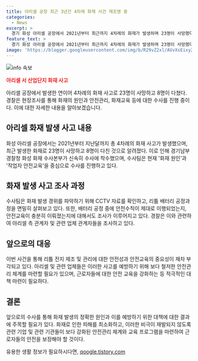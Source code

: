 ```yaml
---
title: 아리셀 공장 최근 3년간 4차례 화재 사건 재조명 중
categories:
  - News
excerpt: >
  경기 화성 아리셀 공장에서 2021년부터 최근까지 4차례의 화재가 발생하며 23명이 사망했다. 수사 정교화 중에는 화재의 원인과 안전교육에 초점이 맞춰져 있으며, 해당 공장의 안전관리와 화재교육 이행 여부도 조사 중이다. 수사팀은 CCTV 자료를 통해 화재의 원인을 파악하고, 작업자 안전교육도 확인 중이다. 현재 관련자들이 조사를 받고 있으며, 화재로 23명이 사망하고 8명이 다친 상황에서 공장의 안전사고 대응과 교육 내용이 조명받고 있다.
feature_text: >
  경기 화성 아리셀 공장에서 2021년부터 최근까지 4차례의 화재가 발생하며 23명이 사망했다. 수사 정교화 중에는 화재의 원인과 안전교육에 초점이 맞춰져 있으며, 해당 공장의 안전관리와 화재교육 이행 여부도 조사 중이다. 수사팀은 CCTV 자료를 통해 화재의 원인을 파악하고, 작업자 안전교육도 확인 중이다. 현재 관련자들이 조사를 받고 있으며, 화재로 23명이 사망하고 8명이 다친 상황에서 공장의 안전사고 대응과 교육 내용이 조명받고 있다.
image: 'https://blogger.googleusercontent.com/img/b/R29vZ2xl/AVvXsEixyZcFfHzMRdzZMjFBmAUKJYCLCGyLL1o632UiGVXcaFdKo_bkvkuCioo0uUKlGfBVcT3P84aROyZIXSBEx3Aw5nCQ3pTgDom1WDC4m8eifvWiAmWEEVb4x6G_l8C0QH225ldMjyaFvpxGEBGNO37VmDTDMHGhJPq73UglMfDca1-0aw/s1600/blogspot.png'
---
```


<p><img src="https://blogger.googleusercontent.com/img/b/R29vZ2xl/AVvXsEixyZcFfHzMRdzZMjFBmAUKJYCLCGyLL1o632UiGVXcaFdKo_bkvkuCioo0uUKlGfBVcT3P84aROyZIXSBEx3Aw5nCQ3pTgDom1WDC4m8eifvWiAmWEEVb4x6G_l8C0QH225ldMjyaFvpxGEBGNO37VmDTDMHGhJPq73UglMfDca1-0aw/s1600/blogspot.png" alt="info 속보" /></p>

<p><b><span style="color: #ee2323;">아리셀 서 산업단지 화재 사고</span></b></p>

<p>아리셀 공장에서 발생한 연이어 4차례의 화재 사고로 23명이 사망하고 8명이 다쳤다. 경찰은 현장조사를 통해 화재의 원인과 안전관리, 화재교육 등에 대한 수사를 진행 중이다. 이에 대한 자세한 내용을 알아보겠습니다.</p>

<p data-ke-size="size16"></p>

<h2 data-ke-size="size26">아리셀 화재 발생 사고 내용</h2>

<p>화성 아리셀 공장에서는 2021년부터 지난달까지 총 4차례의 화재 사고가 발생했으며, 최근 발생한 화재로 23명이 사망하고 8명이 다친 것으로 알려졌다. 이로 인해 경기남부경찰청 화성 화재 수사본부가 신속히 수사에 착수했으며, 수사팀은 현재 '화재 원인'과 '작업자 안전교육'을 중심으로 수사를 진행하고 있다.</p>

<p data-ke-size="size16"></p>

<h2 data-ke-size="size26">화재 발생 사고 조사 과정</h2>

<p>수사팀은 화재 발생 경위를 파악하기 위해 CCTV 자료를 확인하고, 리튬 배터리 공정과정을 면밀히 살펴보고 있다. 또한, 배터리 공정 중에 안전수칙이 제대로 이행되었는지, 안전교육이 충분히 이뤄졌는지에 대해서도 조사가 이루어지고 있다. 경찰은 이와 관련하여 아리셀 측 관계자 및 관련 업체 관계자들을 조사하고 있다.</p>

<p data-ke-size="size16"></p>

<h2 data-ke-size="size26">앞으로의 대응</h2>

<p>이번 사건을 통해 리튬 전지 제조 및 관리에 대한 안전성과 안전교육의 중요성이 재차 부각되고 있다. 아리셀 및 관련 업체들은 이러한 사고를 예방하기 위해 보다 철저한 안전관리 체계를 마련할 필요가 있으며, 근로자들에 대한 안전 교육을 강화하는 등 적극적인 대책 마련이 필요하다.</p>

<p data-ke-size="size16"></p>

<h2 data-ke-size="size26">결론</h2>

<p>앞으로의 수사를 통해 화재 발생의 정확한 원인과 이를 예방하기 위한 대책에 대한 결과에 주목할 필요가 있다. 화재로 인한 피해를 최소화하고, 이러한 비극이 재발되지 않도록 관련 기업 및 관련 기관들이 보다 강화된 안전관리 체계와 교육 프로그램을 마련하여 근로자들의 안전을 보장해야 할 것이다.</p>

<p data-ke-size="size16"></p>
유용한 생활 정보가 필요하시다면, <a href="https://qoogle.tistory.com" rel="dofollow">qoogle.tistory.com</a>


